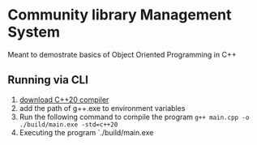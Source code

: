 # Community library Management System

Meant to demostrate basics of Object Oriented Programming in C++

## Running via CLI

1. [download C++20 compiler](https://github.com/brechtsanders/winlibs_mingw/releases/)
2. add the path of g++.exe to environment variables
3. Run the following command to compile the program
   `g++ main.cpp -o ./build/main.exe -std=c++20`
4. Executing the program
   `./build/main.exe
